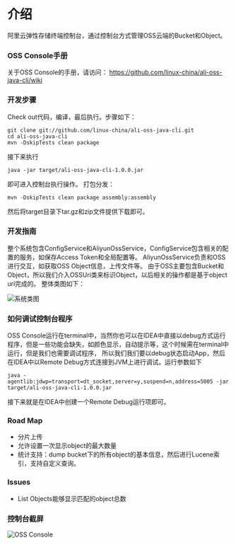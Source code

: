 介绍
====================================
阿里云弹性存储终端控制台，通过控制台方式管理OSS云端的Bucket和Object。


### OSS Console手册
关于OSS Console的手册，请访问： https://github.com/linux-china/ali-oss-java-cli/wiki

### 开发步骤
Check out代码，编译，最后执行。步骤如下：

    git clone git://github.com/linux-china/ali-oss-java-cli.git
    cd ali-oss-java-cli
    mvn -DskipTests clean package

接下来执行

    java -jar target/ali-oss-java-cli-1.0.0.jar
即可进入控制台执行操作。
打包分发：

    mvn -DskipTests clean package assembly:assembly
然后将target目录下tar.gz和zip文件提供下载即可。

### 开发指南
整个系统包含ConfigService和AliyunOssService，ConfigService包含相关的配置的服务，如保存Access Token和全局配置等。
AliyunOssService负责和OSS进行交互，如获取OSS Object信息，上传文件等。
由于OSS主要包含Bucket和Object，所以我们介入OSSUri类来标识Object，以后相关的操作都是基于object uri完成的。
整体类图如下：

![系统类图](https://github.com/linux-china/ali-oss-java-cli/wiki/assets/img/ali-oss-java-cli-class-diagram.png)

### 如何调试控制台程序
OSS Console运行在terminal中，当然你也可以在IDEA中直接以debug方式运行程序，但是一些功能会缺失，如颜色显示，自动提示等，这个时候需在terminal中运行，但是我们也需要调试程序，
所以我们我们要以debug状态启动App，然后在IDEA中以Remote Debug方式连接到JVM上进行调试。运行参数如下

    java -agentlib:jdwp=transport=dt_socket,server=y,suspend=n,address=5005 -jar target/ali-oss-java-cli-1.0.0.jar
接下来就是在IDEA中创建一个Remote Debug运行项即可。

### Road Map

* 分片上传
* 允许设置一次显示object的最大数量
* 统计支持：dump bucket下的所有object的基本信息，然后进行Lucene索引，支持自定义查询。

### Issues

* List Objects能够显示匹配的object总数

### 控制台截屏
![OSS Console](https://github.com/linux-china/ali-oss-java-cli/wiki/assets/img/console_shot.png)

